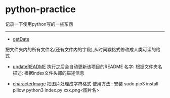# python-practice

记录一下使用python写的一些东西



---
* [getDate](https://github.com/hedongshu/python-practice/getDate) 
    
把文件夹内的所有文件名(还有文件内的字段),从时间戳格式修改成人类可读的格式


* [updateREADME](https://github.com/hedongshu/python-practice/updateREADME) 
    执行之后会自动更新该项目的README
名字: 根据文件夹名
描述: 根据index文件头部的描述信息

* [characterImage](https://github.com/hedongshu/python-practice/characterImage) 
    把图片处理成字符格式
使用方法 :
        安装 sudo pip3 install pillow
        python3 index.py xxx.png<图片名>
